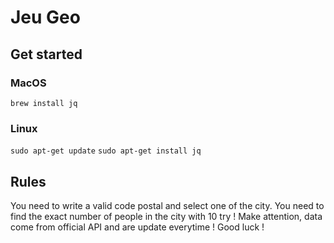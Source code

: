 # Jeu Geo
## Get started
### MacOS
`brew install jq`
### Linux
`sudo apt-get update`
`sudo apt-get install jq`
## Rules 
You need to write a valid code postal and select one of the city.
You need to find the exact number of people in the city with 10 try ! 
Make attention, data come from official API and are update everytime ! 
Good luck !